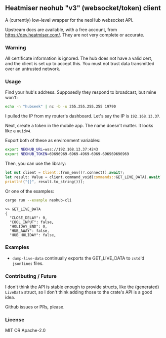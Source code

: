 ## Heatmiser neohub "v3" (websocket/token) client

A (currently) low-level wrapper for the neoHub websocket API.

Upstream docs are available, with a free account, from https://dev.heatmiser.com/.
They are not very complete or accurate.


### Warning

All certificate information is ignored. The hub does not have a valid cert, and
the client is set up to accept this. You must not trust data transmitted over an
untrusted network.


### Usage

Find your hub's address. Supposedly they respond to broadcast, but mine won't:
```bash
echo -n "hubseek" | nc -b -u 255.255.255.255 19790
```

I pulled the IP from my router's dashboard. Let's say the IP is `192.168.13.37`.

Next, create a token in the mobile app. The name doesn't matter. It looks like a `uuidv4`.

Export both of these as environment variables:

```bash
export NEOHUB_URL=wss://192.168.13.37:4243
export NEOHUB_TOKEN=69696969-6969-4969-6969-696969696969
```

Then, you can use the library:
```rust
let mut client = Client::from_env()?.connect().await?;
let result: Value = client.command_void(commands::GET_LIVE_DATA).await?;
println!("{}", result.to_string()));
```

Or one of the examples:
```bash
cargo run --example neohub-cli
```

```
>> GET_LIVE_DATA
{
  "CLOSE_DELAY": 0,
  "COOL_INPUT": false,
  "HOLIDAY_END": 0,
  "HUB_AWAY": false,
  "HUB_HOLIDAY": false,
```


### Examples

 * `dump-live-data` continually exports the GET_LIVE_DATA to `zstd`'d `jsonlines` files.


### Contributing / Future

I don't think the API is stable enough to provide structs, like the (generated)
`LiveData` struct, so I don't think adding those to the crate's API is a good idea.

Github issues or PRs, please.


### License

MIT OR Apache-2.0
